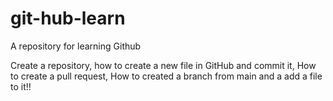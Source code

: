 # git-hub-learn
A repository for learning Github

Create a repository, how to create a new file in GitHub and commit it, How to create a pull request, How to created a branch from main and a add a file to it!!

